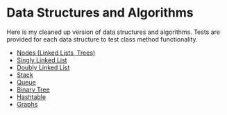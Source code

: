 # Data Structures and Algorithms

Here is my cleaned up version of data structures and algorithms. Tests are
provided for each data structure to test class method functionality.

- [Nodes (Linked Lists, Trees)]()
- [Singly Linked List]()
- [Doubly Linked List]()
- [Stack]()
- [Queue]()
- [Binary Tree]()
- [Hashtable]()
- [Graphs]()
